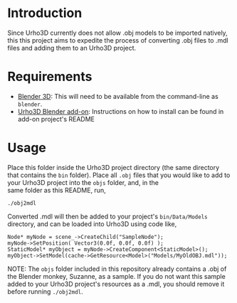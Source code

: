 Introduction
============
Since Urho3D currently does not allow .obj models to be imported natively, this
this project aims to expedite the process of converting .obj files to .mdl
files and adding them to an Urho3D project.

Requirements
============
* [Blender 3D](https://www.blender.org/): This will need to be available from
  the command-line as `blender`.
* [Urho3D Blender add-on](https://github.com/reattiva/Urho3D-Blender): Instructions
  on how to install can be found in add-on project's README

Usage
=====
Place this folder inside the Urho3D project directory (the
same directory that contains the `bin` folder). Place all `.obj` files that you
would like to add to your Urho3D project into the `objs` folder, and, in the  
same folder as this README, run,

    ./obj2mdl

Converted .mdl will then be added to your project's `bin/Data/Models` directory,
and can be loaded into Urho3D using code like,

    Node* myNode = scene_->CreateChild("SampleNode");
    myNode->SetPosition( Vector3(0.0f, 0.0f, 0.0f) );
    StaticModel* myObject = myNode->CreateComponent<StaticModel>();
    myObject->SetModel(cache->GetResource<Model>("Models/MyOldOBJ.mdl"));

NOTE: The `objs` folder included in this repository already contains a .obj of
the Blender monkey, Suzanne, as a sample. If you do not want this sample  added
to your Urho3D project's resources as a .mdl, you should remove it before
running `./obj2mdl`.
